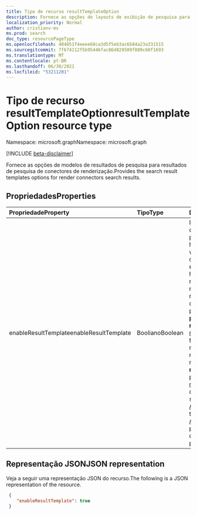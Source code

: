 ```yaml
---
title: Tipo de recurso resultTemplateOption
description: Fornece as opções de layouts de exibição de pesquisa para resultados de pesquisa de conectores de renderização.
localization_priority: Normal
author: cristianv-ms
ms.prod: search
doc_type: resourcePageType
ms.openlocfilehash: 404051f4eeee68ca3d5f5eb3ac6b84a23a331515
ms.sourcegitcommit: 7f674112f5b95446fac86d829509f889c60f1693
ms.translationtype: MT
ms.contentlocale: pt-BR
ms.lasthandoff: 06/30/2021
ms.locfileid: "53211201"
---
```

# <a name="resulttemplateoption-resource-type"></a><span data-ttu-id="e68c6-103">Tipo de recurso resultTemplateOption</span><span class="sxs-lookup"><span data-stu-id="e68c6-103">resultTemplateOption resource type</span></span>

<span data-ttu-id="e68c6-104">Namespace: microsoft.graph</span><span class="sxs-lookup"><span data-stu-id="e68c6-104">Namespace: microsoft.graph</span></span>

[!INCLUDE [beta-disclaimer](../../includes/beta-disclaimer.md)]

<span data-ttu-id="e68c6-105">Fornece as opções de modelos de resultados de pesquisa para resultados de pesquisa de conectores de renderização.</span><span class="sxs-lookup"><span data-stu-id="e68c6-105">Provides the search result templates options for render connectors search results.</span></span>

## <a name="properties"></a><span data-ttu-id="e68c6-106">Propriedades</span><span class="sxs-lookup"><span data-stu-id="e68c6-106">Properties</span></span>

| <span data-ttu-id="e68c6-107">Propriedade</span><span class="sxs-lookup"><span data-stu-id="e68c6-107">Property</span></span>     | <span data-ttu-id="e68c6-108">Tipo</span><span class="sxs-lookup"><span data-stu-id="e68c6-108">Type</span></span>        | <span data-ttu-id="e68c6-109">Descrição</span><span class="sxs-lookup"><span data-stu-id="e68c6-109">Description</span></span> |
|:-------------|:------------|:------------|
|<span data-ttu-id="e68c6-110">enableResultTemplate</span><span class="sxs-lookup"><span data-stu-id="e68c6-110">enableResultTemplate</span></span>|<span data-ttu-id="e68c6-111">Booliano</span><span class="sxs-lookup"><span data-stu-id="e68c6-111">Boolean</span></span>|<span data-ttu-id="e68c6-112">Indica se os layouts de exibição de pesquisa estão habilitados.</span><span class="sxs-lookup"><span data-stu-id="e68c6-112">Indicates whether search display layouts are enabled.</span></span> <span data-ttu-id="e68c6-113">Se habilitado, o usuário receberá o modelo de resultado para renderizar o conteúdo dos resultados da pesquisa na **propriedade resultTemplates** da [resposta](/graph/api/resources/searchresponse?view=graph-rest-beta&preserve-view=true).</span><span class="sxs-lookup"><span data-stu-id="e68c6-113">If enabled, the user will get the result template to render the search results content in the **resultTemplates** property of the [response](/graph/api/resources/searchresponse?view=graph-rest-beta&preserve-view=true).</span></span> <span data-ttu-id="e68c6-114">O modelo de resultado baseia-se em [Cartões Adaptáveis.](https://adaptivecards.io/)</span><span class="sxs-lookup"><span data-stu-id="e68c6-114">The result template is based on [Adaptive Cards](https://adaptivecards.io/).</span></span> <span data-ttu-id="e68c6-115">Essa propriedade é opcional.</span><span class="sxs-lookup"><span data-stu-id="e68c6-115">This property is optional.</span></span>|


## <a name="json-representation"></a><span data-ttu-id="e68c6-116">Representação JSON</span><span class="sxs-lookup"><span data-stu-id="e68c6-116">JSON representation</span></span>

<span data-ttu-id="e68c6-117">Veja a seguir uma representação JSON do recurso.</span><span class="sxs-lookup"><span data-stu-id="e68c6-117">The following is a JSON representation of the resource.</span></span>

<!-- {
  "blockType": "resource",
  "optionalProperties": [

  ],
  "@odata.type": "microsoft.graph.resultTemplateOption",
  "baseType": null
}-->

```json
 {
    "enableResultTemplate": true
 }
```

<!-- uuid: 16cd6b66-4b1a-43a1-adaf-3a886856ed98
2019-02-04 14:57:30 UTC -->
<!-- {
  "type": "#page.annotation",
  "description": "resultTemplateOption resource",
  "keywords": "",
  "section": "documentation",
  "tocPath": ""
}-->
